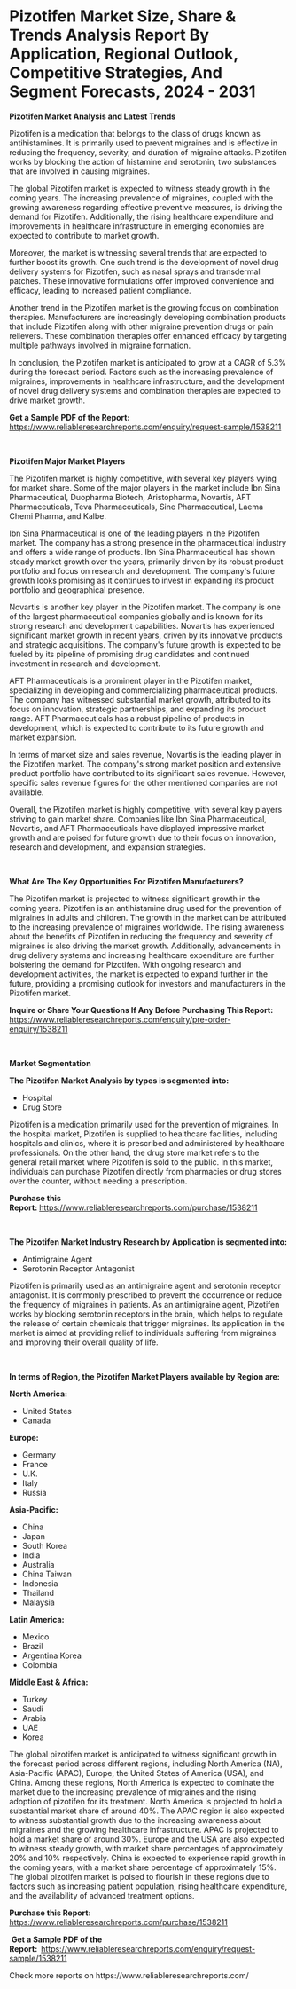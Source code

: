 <p><h1>Pizotifen Market Size, Share & Trends Analysis Report By Application, Regional Outlook, Competitive Strategies, And Segment Forecasts, 2024 - 2031</h1></p><p><strong>Pizotifen Market Analysis and Latest Trends</strong></p>
<p><p>Pizotifen is a medication that belongs to the class of drugs known as antihistamines. It is primarily used to prevent migraines and is effective in reducing the frequency, severity, and duration of migraine attacks. Pizotifen works by blocking the action of histamine and serotonin, two substances that are involved in causing migraines.</p><p>The global Pizotifen market is expected to witness steady growth in the coming years. The increasing prevalence of migraines, coupled with the growing awareness regarding effective preventive measures, is driving the demand for Pizotifen. Additionally, the rising healthcare expenditure and improvements in healthcare infrastructure in emerging economies are expected to contribute to market growth.</p><p>Moreover, the market is witnessing several trends that are expected to further boost its growth. One such trend is the development of novel drug delivery systems for Pizotifen, such as nasal sprays and transdermal patches. These innovative formulations offer improved convenience and efficacy, leading to increased patient compliance.</p><p>Another trend in the Pizotifen market is the growing focus on combination therapies. Manufacturers are increasingly developing combination products that include Pizotifen along with other migraine prevention drugs or pain relievers. These combination therapies offer enhanced efficacy by targeting multiple pathways involved in migraine formation.</p><p>In conclusion, the Pizotifen market is anticipated to grow at a CAGR of 5.3% during the forecast period. Factors such as the increasing prevalence of migraines, improvements in healthcare infrastructure, and the development of novel drug delivery systems and combination therapies are expected to drive market growth.</p></p>
<p><strong>Get a Sample PDF of the Report:&nbsp;</strong> <a href="https://www.reliableresearchreports.com/enquiry/request-sample/1538211">https://www.reliableresearchreports.com/enquiry/request-sample/1538211</a></p>
<p>&nbsp;</p>
<p><strong>Pizotifen Major Market Players</strong></p>
<p><p>The Pizotifen market is highly competitive, with several key players vying for market share. Some of the major players in the market include Ibn Sina Pharmaceutical, Duopharma Biotech, Aristopharma, Novartis, AFT Pharmaceuticals, Teva Pharmaceuticals, Sine Pharmaceutical, Laema Chemi Pharma, and Kalbe.</p><p>Ibn Sina Pharmaceutical is one of the leading players in the Pizotifen market. The company has a strong presence in the pharmaceutical industry and offers a wide range of products. Ibn Sina Pharmaceutical has shown steady market growth over the years, primarily driven by its robust product portfolio and focus on research and development. The company's future growth looks promising as it continues to invest in expanding its product portfolio and geographical presence.</p><p>Novartis is another key player in the Pizotifen market. The company is one of the largest pharmaceutical companies globally and is known for its strong research and development capabilities. Novartis has experienced significant market growth in recent years, driven by its innovative products and strategic acquisitions. The company's future growth is expected to be fueled by its pipeline of promising drug candidates and continued investment in research and development.</p><p>AFT Pharmaceuticals is a prominent player in the Pizotifen market, specializing in developing and commercializing pharmaceutical products. The company has witnessed substantial market growth, attributed to its focus on innovation, strategic partnerships, and expanding its product range. AFT Pharmaceuticals has a robust pipeline of products in development, which is expected to contribute to its future growth and market expansion.</p><p>In terms of market size and sales revenue, Novartis is the leading player in the Pizotifen market. The company's strong market position and extensive product portfolio have contributed to its significant sales revenue. However, specific sales revenue figures for the other mentioned companies are not available.</p><p>Overall, the Pizotifen market is highly competitive, with several key players striving to gain market share. Companies like Ibn Sina Pharmaceutical, Novartis, and AFT Pharmaceuticals have displayed impressive market growth and are poised for future growth due to their focus on innovation, research and development, and expansion strategies.</p></p>
<p>&nbsp;</p>
<p><strong>What Are The Key Opportunities For Pizotifen Manufacturers?</strong></p>
<p><p>The Pizotifen market is projected to witness significant growth in the coming years. Pizotifen is an antihistamine drug used for the prevention of migraines in adults and children. The growth in the market can be attributed to the increasing prevalence of migraines worldwide. The rising awareness about the benefits of Pizotifen in reducing the frequency and severity of migraines is also driving the market growth. Additionally, advancements in drug delivery systems and increasing healthcare expenditure are further bolstering the demand for Pizotifen. With ongoing research and development activities, the market is expected to expand further in the future, providing a promising outlook for investors and manufacturers in the Pizotifen market.</p></p>
<p><strong>Inquire or Share Your Questions If Any Before Purchasing This Report:</strong> <a href="https://www.reliableresearchreports.com/enquiry/pre-order-enquiry/1538211">https://www.reliableresearchreports.com/enquiry/pre-order-enquiry/1538211</a></p>
<p>&nbsp;</p>
<p><strong>Market Segmentation</strong></p>
<p><strong>The Pizotifen Market Analysis by types is segmented into:</strong></p>
<p><ul><li>Hospital</li><li>Drug Store</li></ul></p>
<p><p>Pizotifen is a medication primarily used for the prevention of migraines. In the hospital market, Pizotifen is supplied to healthcare facilities, including hospitals and clinics, where it is prescribed and administered by healthcare professionals. On the other hand, the drug store market refers to the general retail market where Pizotifen is sold to the public. In this market, individuals can purchase Pizotifen directly from pharmacies or drug stores over the counter, without needing a prescription.</p></p>
<p><strong>Purchase this Report:&nbsp;</strong><a href="https://www.reliableresearchreports.com/purchase/1538211">https://www.reliableresearchreports.com/purchase/1538211</a></p>
<p>&nbsp;</p>
<p><strong>The Pizotifen Market Industry Research by Application is segmented into:</strong></p>
<p><ul><li>Antimigraine Agent</li><li>Serotonin Receptor Antagonist</li></ul></p>
<p><p>Pizotifen is primarily used as an antimigraine agent and serotonin receptor antagonist. It is commonly prescribed to prevent the occurrence or reduce the frequency of migraines in patients. As an antimigraine agent, Pizotifen works by blocking serotonin receptors in the brain, which helps to regulate the release of certain chemicals that trigger migraines. Its application in the market is aimed at providing relief to individuals suffering from migraines and improving their overall quality of life.</p></p>
<p>&nbsp;</p>
<p><strong>In terms of Region, the Pizotifen Market Players available by Region are:</strong></p>
<p>
    <p> <strong> North America: </strong>
        <ul>
            <li>United States</li>
            <li>Canada</li>
        </ul>
        </p> 
    <p> <strong> Europe: </strong>
        <ul>
            <li>Germany</li>
            <li>France</li>
            <li>U.K.</li>
            <li>Italy</li>
            <li>Russia</li>
        </ul>
        </p> 
    <p> <strong> Asia-Pacific: </strong>
        <ul>
            <li>China</li>
            <li>Japan</li>
            <li>South Korea</li>
            <li>India</li>
            <li>Australia</li>
            <li>China Taiwan</li>
            <li>Indonesia</li>
            <li>Thailand</li>
            <li>Malaysia</li>
        </ul>
        </p> 
    <p> <strong> Latin America: </strong>
        <ul>
            <li>Mexico</li>
            <li>Brazil</li>
            <li>Argentina Korea</li>
            <li>Colombia</li>
        </ul>
        </p> 
    <p> <strong> Middle East & Africa: </strong>
        <ul>
            <li>Turkey</li>
            <li>Saudi</li>
            <li>Arabia</li>
            <li>UAE</li>
            <li>Korea</li>
        </ul>
    </p>
    </p>
<p><p>The global pizotifen market is anticipated to witness significant growth in the forecast period across different regions, including North America (NA), Asia-Pacific (APAC), Europe, the United States of America (USA), and China. Among these regions, North America is expected to dominate the market due to the increasing prevalence of migraines and the rising adoption of pizotifen for its treatment. North America is projected to hold a substantial market share of around 40%. The APAC region is also expected to witness substantial growth due to the increasing awareness about migraines and the growing healthcare infrastructure. APAC is projected to hold a market share of around 30%. Europe and the USA are also expected to witness steady growth, with market share percentages of approximately 20% and 10% respectively. China is expected to experience rapid growth in the coming years, with a market share percentage of approximately 15%. The global pizotifen market is poised to flourish in these regions due to factors such as increasing patient population, rising healthcare expenditure, and the availability of advanced treatment options.</p></p>
<p><strong>Purchase this Report: </strong><a href="https://www.reliableresearchreports.com/purchase/1538211">https://www.reliableresearchreports.com/purchase/1538211</a></p>
<p>&nbsp;<strong>Get a Sample PDF of the Report:&nbsp;&nbsp;</strong><a href="https://www.reliableresearchreports.com/enquiry/request-sample/1538211">https://www.reliableresearchreports.com/enquiry/request-sample/1538211</a></p>
<p><strong></strong></p>
<p>Check more reports on https://www.reliableresearchreports.com/</p>